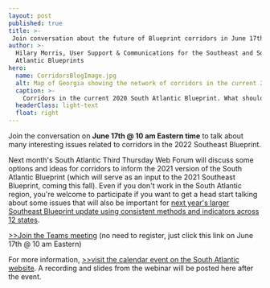```yaml
---
layout: post
published: true
title: >-
 Join conversation about the future of Blueprint corridors in June 17th webinar
author: >-
  Hilary Morris, User Support & Communications for the Southeast and South
  Atlantic Blueprints
hero:
  name: CorridorsBlogImage.jpg
  alt: Map of Georgia showing the network of corridors in the current 2020 South Atlantic Blueprint in gray.
  caption: >-
    Corridors in the current 2020 South Atlantic Blueprint. What should corridors look like in the future?
  headerClass: light-text
  float: right
---
```

Join the conversation on **June 17th @ 10 am Eastern time** to talk about many interesting issues related to corridors in the 2022 Southeast Blueprint.

Next month's South Atlantic Third Thursday Web Forum will discuss some options and ideas for corridors to inform the 2021 version of the South Atlantic Blueprint (which will serve as an input to the 2021 Southeast Blueprint, coming this fall). Even if you don't work in the South Atlantic region, you're welcome to participate if you want to get a head start talking about some issues that will also be important for [next year's larger Southeast Blueprint update using consistent methods and indicators across 12 states](http://secassoutheast.org/2021/03/12/New-approach-to-Southeast-Blueprint-in-2022.html).<!--more-->

[>>Join the Teams meeting](https://teams.microsoft.com/l/meetup-join/19%3ameeting_MjliZmYyN2EtOWY1Yi00N2FjLTkyOTYtZWRiNTJkNjAyNGIy%40thread.v2/0?context=%7b%22Tid%22%3a%220693b5ba-4b18-4d7b-9341-f32f400a5494%22%2c%22Oid%22%3a%22765228b1-d0d0-4438-812e-51cbb57819f1%22%7d) (no need to register, just click this link on June 17th @ 10 am Eastern)

For more information, [>>visit the calendar event on the South Atlantic website](https://www.southatlanticlcc.org/event/third-thursday-web-forum-help-shape-the-future-of-corridors-in-the-blueprint/). A recording and slides from the webinar will be posted here after the event.
